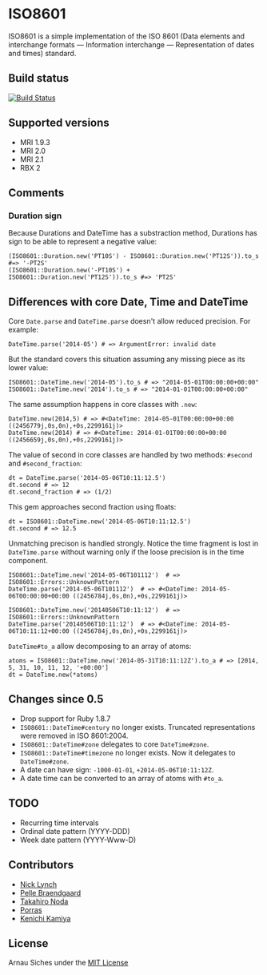 # ISO8601

ISO8601 is a simple implementation of the ISO 8601 (Data elements and
interchange formats — Information interchange — Representation of dates and
times) standard.

## Build status

[![Build Status](https://secure.travis-ci.org/arnau/ISO8601.png?branch=master)](http://travis-ci.org/arnau/ISO8601/)

## Supported versions

* MRI 1.9.3
* MRI 2.0
* MRI 2.1
* RBX 2


## Comments

### Duration sign

Because Durations and DateTime has a substraction method, Durations has
sign to be able to represent a negative value:

    (ISO8601::Duration.new('PT10S') - ISO8601::Duration.new('PT12S')).to_s  #=> '-PT2S'
    (ISO8601::Duration.new('-PT10S') + ISO8601::Duration.new('PT12S')).to_s #=> 'PT2S'


## Differences with core Date, Time and DateTime

Core `Date.parse` and `DateTime.parse` doesn't allow reduced precision. For
example:

    DateTime.parse('2014-05') # => ArgumentError: invalid date

But the standard covers this situation assuming any missing piece as its lower
value:

    ISO8601::DateTime.new('2014-05').to_s # => "2014-05-01T00:00:00+00:00"
    ISO8601::DateTime.new('2014').to_s # => "2014-01-01T00:00:00+00:00"

The same assumption happens in core classes with `.new`:

    DateTime.new(2014,5) # => #<DateTime: 2014-05-01T00:00:00+00:00 ((2456779j,0s,0n),+0s,2299161j)>
    DateTime.new(2014) # => #<DateTime: 2014-01-01T00:00:00+00:00 ((2456659j,0s,0n),+0s,2299161j)>


The value of second in core classes are handled by two methods: `#second` and
`#second_fraction`:

    dt = DateTime.parse('2014-05-06T10:11:12.5')
    dt.second # => 12
    dt.second_fraction # => (1/2)

This gem approaches second fraction using floats:

    dt = ISO8601::DateTime.new('2014-05-06T10:11:12.5')
    dt.second # => 12.5

Unmatching precison is handled strongly. Notice the time fragment is lost in
`DateTime.parse` without warning only if the loose precision is in the time
component.

    ISO8601::DateTime.new('2014-05-06T101112')  # => ISO8601::Errors::UnknownPattern
    DateTime.parse('2014-05-06T101112')  # => #<DateTime: 2014-05-06T00:00:00+00:00 ((2456784j,0s,0n),+0s,2299161j)>

    ISO8601::DateTime.new('20140506T10:11:12')  # => ISO8601::Errors::UnknownPattern
    DateTime.parse('20140506T10:11:12')  # => #<DateTime: 2014-05-06T10:11:12+00:00 ((2456784j,0s,0n),+0s,2299161j)>


`DateTime#to_a` allow decomposing to an array of atoms:

    atoms = ISO8601::DateTime.new('2014-05-31T10:11:12Z').to_a # => [2014, 5, 31, 10, 11, 12, '+00:00']
    dt = DateTime.new(*atoms)


## Changes since 0.5

* Drop support for Ruby 1.8.7
* `ISO8601::DateTime#century` no longer exists. Truncated representations were
removed in ISO 8601:2004.
* `ISO8601::DateTime#zone` delegates to core `DateTime#zone`.
* `ISO8601::DateTime#timezone` no longer exists. Now it delegates to
`DateTime#zone`.
* A date can have sign: `-1000-01-01`, `+2014-05-06T10:11:12Z`.
* A date time can be converted to an array of atoms with `#to_a`.


## TODO

* Recurring time intervals
* Ordinal date pattern (YYYY-DDD)
* Week date pattern (YYYY-Www-D)


## Contributors

* [Nick Lynch](https://github.com/njlynch)
* [Pelle Braendgaard](https://github.com/pelle)
* [Takahiro Noda](https://github.com/tnoda)
* [Porras](https://github.com/porras)
* [Kenichi Kamiya](https://github.com/kachick)

## License

Arnau Siches under the [MIT License](https://github.com/arnau/ISO8601/blob/master/LICENSE)
